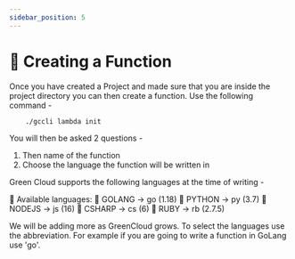 ```yaml
---
sidebar_position: 5
---
```


# 🌱 Creating a Function

Once you have created a Project and made sure that you are inside the project directory you can then create a function. Use the following command -

```console
    ./gccli lambda init
```

You will then be asked 2 questions -

1. Then name of the function
2. Choose the language the function will be written in

Green Cloud supports the following languages at the time of writing -

🔖 Available languages:
🔆 GOLANG → go (1.18)
🔆 PYTHON → py (3.7)
🔆 NODEJS → js (16)
🔆 CSHARP → cs (6)
🔆 RUBY → rb (2.7.5)

We will be adding more as GreenCloud grows. To select the languages use the abbreviation. For example if you are going to write a function in GoLang use 'go'.
